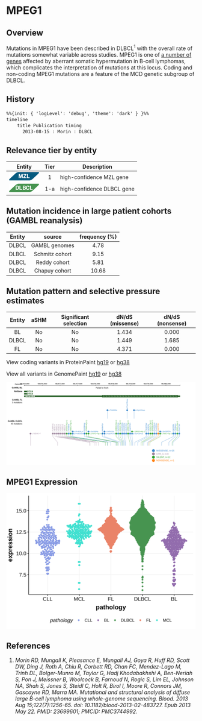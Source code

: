 # MPEG1

## Overview
Mutations in MPEG1 have been described in DLBCL<sup>1</sup> with the overall rate of mutations somewhat variable across studies. MPEG1 is one of [a number of genes](https://github.com/morinlab/LLMPP/wiki/ashm) affected by aberrant somatic hypermutation in B-cell lymphomas, which complicates the interpretation of mutations at this locus. Coding and non-coding MPEG1 mutations are a feature of the MCD genetic subgroup of DLBCL. 

## History
```mermaid
%%{init: { 'logLevel': 'debug', 'theme': 'dark' } }%%
timeline
    title Publication timing
      2013-08-15 : Morin : DLBCL
```

## Relevance tier by entity

|Entity|Tier|Description               |
|:------:|:----:|--------------------------|
|![MZL](images/icons/MZL_tier1.png)|1|high-confidence MZL gene|
|![DLBCL](images/icons/DLBCL_tier1.png) |1-a   |high-confidence DLBCL gene|

## Mutation incidence in large patient cohorts (GAMBL reanalysis)

|Entity|source        |frequency (%)|
|:------:|:--------------:|:-------------:|
|DLBCL |GAMBL genomes | 4.78        |
|DLBCL |Schmitz cohort| 9.15        |
|DLBCL |Reddy cohort  | 5.81        |
|DLBCL |Chapuy cohort |10.68        |

## Mutation pattern and selective pressure estimates

|Entity|aSHM|Significant selection|dN/dS (missense)|dN/dS (nonsense)|
|:------:|:----:|:---------------------:|:----------------:|:----------------:|
|BL    |No  |No                   |1.434           |0.000           |
|DLBCL |No  |No                   |1.449           |1.685           |
|FL    |No  |No                   |4.371           |0.000           |


View coding variants in ProteinPaint [hg19](https://morinlab.github.io/LLMPP/GAMBL/MPEG1_protein.html)  or [hg38](https://morinlab.github.io/LLMPP/GAMBL/MPEG1_protein_hg38.html)

View all variants in GenomePaint [hg19](https://morinlab.github.io/LLMPP/GAMBL/MPEG1.html)  or [hg38](https://morinlab.github.io/LLMPP/GAMBL/MPEG1_hg38.html)

![](images/proteinpaint/MPEG1.svg)

## MPEG1 Expression
![](images/gene_expression/MPEG1_by_pathology.svg)

## References
1. *Morin RD, Mungall K, Pleasance E, Mungall AJ, Goya R, Huff RD, Scott DW, Ding J, Roth A, Chiu R, Corbett RD, Chan FC, Mendez-Lago M, Trinh DL, Bolger-Munro M, Taylor G, Hadj Khodabakhshi A, Ben-Neriah S, Pon J, Meissner B, Woolcock B, Farnoud N, Rogic S, Lim EL, Johnson NA, Shah S, Jones S, Steidl C, Holt R, Birol I, Moore R, Connors JM, Gascoyne RD, Marra MA. Mutational and structural analysis of diffuse large B-cell lymphoma using whole-genome sequencing. Blood. 2013 Aug 15;122(7):1256-65. doi: 10.1182/blood-2013-02-483727. Epub 2013 May 22. PMID: 23699601; PMCID: PMC3744992.*

<!-- ORIGIN: morinMutationalStructuralAnalysis2013 -->
<!-- DLBCL: morinMutationalStructuralAnalysis2013 -->
